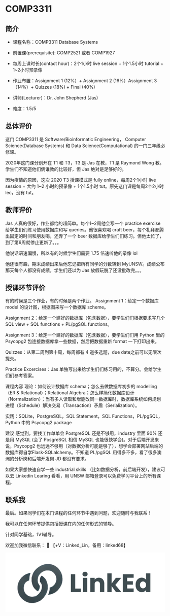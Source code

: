# COMP3311
## 简介
- 课程名称：COMP3311 Database Systems

- 前置课(prerequisite): COMP2521 或者 COMP1927

- 每周上课时长(contact hour)：2个1小时 live session + 1个1.5小时 tutorial + 1~2小时预录像

- 作业布置：Assignment 1 (12%）+ Assignment 2 (16%）Assignment 3（14%）+ Quizzes (18%) + Final (40%)

- 讲师(Lecturer)：Dr. John Shepherd (Jas)

- 难度：1.5/5

## 总体评价

这门 COMP3311 是 Software/Bioinformatic Engineering， Computer Science(Database Systems) 和 Data Science(Computational) 的一门三年级必修课。

2020年这门课分别开在 T1 和 T3，T3 是 Jas 在教，T1 是 Raymond Wong 教。学生们不知道他们俩谁教的比较好，但 Jas 绝对是足够好的。

因为疫情的原因，这次 2020 T3 授课模式是 fully online，每周2个1小时 live session + 大约 1~2 小时的预录像 + 1个1.5小时 tut。原先这门课是每周2个2小时 lec，没有 tut。

## 教师评价

Jas 人真的很好，作业都给的超简单。每个1~2周他会写一个 practice exercise 给学生们们练习使用数据库和写 queries。他很喜欢喝 craft beer，每个礼拜都腾出固定的时间和朋友喝，还弄了一个 beer 数据库给学生们们练习。但他太忙了，到了第6周就停止更新了。。。

他说话语速偏慢，所以有的时候学生们需要 1.75 倍速听他的录像 lol

他还很有趣，期末成绩出来后他忘记把所有同学的分数转到 MyUNSW。成绩公布那天每个人都没有成绩，学生们还以为 Jas 放假玩脱了还没批改完。。。


## 授课环节评价
有的时候是三个作业，有的时候是两个作业。
Assignment 1：给定一个数据库 model 的设计图，根据图来写一个数据库 scheme。

Assignment 2：给定一个建好的数据库（包含数据），要学生们们根据要求写几个 SQL view + SQL functions + PL/pgSQL functions。

Assignment 3：给定一个建好的数据库（包含数据），要学生们们用 Python 里的 Psycopg2 包连接数据库拿一些数据，然后把数据重新 format 一下打印出来。

Quizzes：从第二周到第十周，每周都有 4 道多选题，due date之前可以无限次提交。

Practice Excercises：Jas 单独写出来给学生们们练习用的，不算分。会给学生们们参考答案。

课程内容
理论：如何设计数据库 schema；怎么去做数据库初步的 modelling（ER & Relational）；Relational Algebra；怎么样简化数据库设计（Normalization）；当有多人读取和增删改同一数据库时，数据库系统如何规划进程（Schedule）解决交易（Transaction）矛盾（Serialization）。

实践：SQLite，PostgreSQL，SQL Statement，SQL Functions，PL/pgSQL，Python 中的 Psycopg2 package

建议
感觉到，要找工作单单会 PostgreSQL 还是不够用，industry 里面 90% 还是用 MySQL (会了 PosgreSQL 相信 MySQL 也能很快学会)。对于后端开发来说，Psycopg2 也远远不够用（对数据分析可能是够了），想学会部署网站后端的数据库得自学Flask-SQLalchemy。不知道 PL/pgSQL 用得多不多，看了很多澳洲的分析岗和后端开发岗 JD 都没有要求。

如果大家想快速自学一些 industrial skills （比如数据分析，前后端开发），建议可以去 Linkedin Learing 看看，用 UNSW 邮箱登录可以免费学习平台上的所有课程。


## 联系我

最后。如果同学们在本门课程的任何环节中遇到问题，欢迎随时与我联系！

我可以在任何环节提供包括授课在内的任何形式的辅导。

针对同学基础，1V1辅导。

欢迎加我微信联系： 📩 【+V：Linked_Lin，备用：linked68】

![图片](../image/wechat.png)